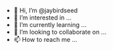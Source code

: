 - 👋 Hi, I’m @jaybirdseed
- 👀 I’m interested in ...
- 🌱 I’m currently learning ...
- 💞️ I’m looking to collaborate on ...
- 📫 How to reach me ...

<!---
jaybirdseed/jaybirdseed is a ✨ special ✨ repository because its `README.md` (this file) appears on your GitHub profile.
You can click the Preview link to take a look at your changes.
--->
